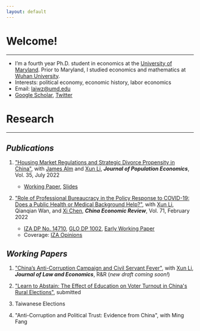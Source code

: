 ```yaml
---
layout: default
---
```


# Welcome!
-------------------------------------------
* I’m a fourth year Ph.D. student in economics at the [University of Maryland](https://www.umd.edu/). Prior to Maryland, I studied economics and mathematics at [Wuhan University](https://www.whu.edu.cn/).
* Interests: political economy, economic history, labor economics
* Email: [laiwz@umd.edu](mailto:laiwz@umd.edu)
* [Google Scholar](https://scholar.google.com/citations?user=6rN7IhEAAAAJ&hl=en), [Twitter](https://twitter.com/weizheng_lai)


# Research
-------------------------------------------
## _Publications_
1. ["Housing Market Regulations and Strategic Divorce Propensity in China"](https://link.springer.com/article/10.1007/s00148-021-00853-2), with [James Alm](https://liberalarts.tulane.edu/departments/economics/people/james-alm) and [Xun Li](https://sites.google.com/site/xlihomepage/), ***Journal of Population Economics***, Vol. 35, July 2022
    * [Working Paper](https://papers.ssrn.com/sol3/papers.cfm?abstract_id=3480934), [Slides](/assets/pdfs/Divorce_Renmin-GLO_20211212.pdf)

2. ["Role of Professional Bureaucracy in the Policy Response to COVID-19: Does a Public Health or Medical Background Help?"](https://www.sciencedirect.com/science/article/pii/S1043951X21001516?via%3Dihub), with [Xun Li](https://sites.google.com/site/xlihomepage/), Qianqian Wan, and [Xi Chen](https://ysph.yale.edu/profile/xi_chen/), ***China Economic Review***, Vol. 71, February 2022
    * [IZA DP No. 14710](https://www.iza.org/publications/dp/14710), [GLO DP 1002](https://ideas.repec.org/p/zbw/glodps/1002.html), [Early Working Paper](https://papers.ssrn.com/sol3/papers.cfm?abstract_id=3713238)
    * Coverage: [IZA Opinions](https://wol.iza.org/opinions/does-health-professionalism-among-bureaucrats-help-weather-covid-pandemic)


## _Working Papers_
1. ["China’s Anti-Corruption Campaign and Civil Servant Fever"](https://papers.ssrn.com/sol3/papers.cfm?abstract_id=3662406), with [Xun Li](https://sites.google.com/site/xlihomepage/), ***Journal of Law and Economics***, R&R (_new draft coming soon!_)

2. ["Learn to Abstain: The Effect of Education on Voter Turnout in China's Rural Elections"](https://papers.ssrn.com/sol3/papers.cfm?abstract_id=4062133), submitted

4. Taiwanese Elections

6. "Anti-Corruption and Political Trust: Evidence from China", with Ming Fang
